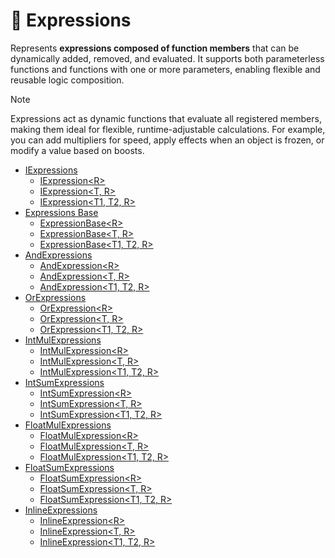 # 🧩 Expressions

Represents **expressions composed of function members** that can be dynamically added, removed, and evaluated. It
supports both parameterless functions and functions with one or more parameters, enabling flexible and reusable logic
composition.

> [!NOTE]
> Expressions act as dynamic functions that evaluate all registered members, making them ideal for flexible,
> runtime-adjustable calculations. For example, you can add multipliers for speed, apply effects when an object is
> frozen, or modify a value based on boosts.

- [IExpressions](IExpressions.md) <!-- + -->
    - [IExpression&lt;R&gt;](IExpression.md) <!-- + -->
    - [IExpression&lt;T, R&gt;](IExpression%601.md) <!-- + -->
    - [IExpression&lt;T1, T2, R&gt;](IExpression%602.md) <!-- + -->
- [Expressions Base](ExpressionsBase.md) <!-- + -->
    - [ExpressionBase&lt;R&gt;](ExpressionBase.md) <!-- + -->
    - [ExpressionBase&lt;T, R&gt;](ExpressionBase%601.md) <!-- + -->
    - [ExpressionBase&lt;T1, T2, R&gt;](ExpressionBase%602.md) <!-- + -->
- [AndExpressions](AndExpressions.md) <!-- + -->
    - [AndExpression&lt;R&gt;](AndExpression.md) <!-- + -->
    - [AndExpression&lt;T, R&gt;](AndExpression%601.md) <!-- + -->
    - [AndExpression&lt;T1, T2, R&gt;](AndExpression%602.md) <!-- + -->
- [OrExpressions](OrExpressions.md) <!-- + -->
    - [OrExpression&lt;R&gt;](OrExpression.md) <!-- + -->
    - [OrExpression&lt;T, R&gt;](OrExpression%601.md) <!-- + -->
    - [OrExpression&lt;T1, T2, R&gt;](OrExpression%602.md) <!-- + -->
- [IntMulExpressions](IntMulExpressions.md) <!-- + -->
    - [IntMulExpression&lt;R&gt;](IntMulExpression.md) <!-- + -->
    - [IntMulExpression&lt;T, R&gt;](IntMulExpression%601.md) <!-- + -->
    - [IntMulExpression&lt;T1, T2, R&gt;](IntMulExpression%602.md) <!-- + -->
- [IntSumExpressions]()
    - [IntSumExpression&lt;R&gt;]()
    - [IntSumExpression&lt;T, R&gt;]()
    - [IntSumExpression&lt;T1, T2, R&gt;]()
- [FloatMulExpressions]()
    - [FloatMulExpression&lt;R&gt;]()
    - [FloatMulExpression&lt;T, R&gt;]()
    - [FloatMulExpression&lt;T1, T2, R&gt;]()
- [FloatSumExpressions]()
    - [FloatSumExpression&lt;R&gt;]()
    - [FloatSumExpression&lt;T, R&gt;]()
    - [FloatSumExpression&lt;T1, T2, R&gt;]()
- [InlineExpressions]()
    - [InlineExpression&lt;R&gt;]()
    - [InlineExpression&lt;T, R&gt;]()
    - [InlineExpression&lt;T1, T2, R&gt;]()